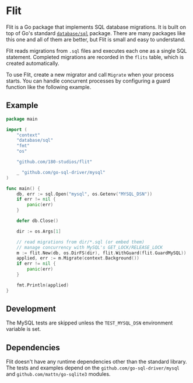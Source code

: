 # Flit

Flit is a Go package that implements SQL database migrations.
It is built on top of Go's standard [`database/sql`](https://pkg.go.dev/database/sql) package.
There are many packages like this one and all of them are better, but Flit is small and easy to understand.

Flit reads migrations from `.sql` files and executes each one as a single SQL statement.
Completed migrations are recorded in the `flits` table, which is created automatically.

To use Flit, create a new migrator and call `Migrate` when your process starts.
You can handle concurrent processes by configuring a guard function like the following example.

## Example

```go
package main

import (
	"context"
	"database/sql"
	"fmt"
	"os"

	"github.com/180-studios/flit"

	_ "github.com/go-sql-driver/mysql"
)

func main() {
	db, err := sql.Open("mysql", os.Getenv("MYSQL_DSN"))
	if err != nil {
		panic(err)
	}

	defer db.Close()

	dir := os.Args[1]

	// read migrations from dir/*.sql (or embed them)
	// manage concurrency with MySQL's GET_LOCK/RELEASE_LOCK
	m := flit.New(db, os.DirFS(dir), flit.WithGuard(flit.GuardMySQL))
	applied, err := m.Migrate(context.Background())
	if err != nil {
		panic(err)
	}

	fmt.Println(applied)
}
```

## Development

The MySQL tests are skipped unless the `TEST_MYSQL_DSN` environment variable is set.

## Dependencies

Flit doesn't have any runtime dependencies other than the standard library.
The tests and examples depend on the `github.com/go-sql-driver/mysql` and `github.com/mattn/go-sqlite3` modules.
